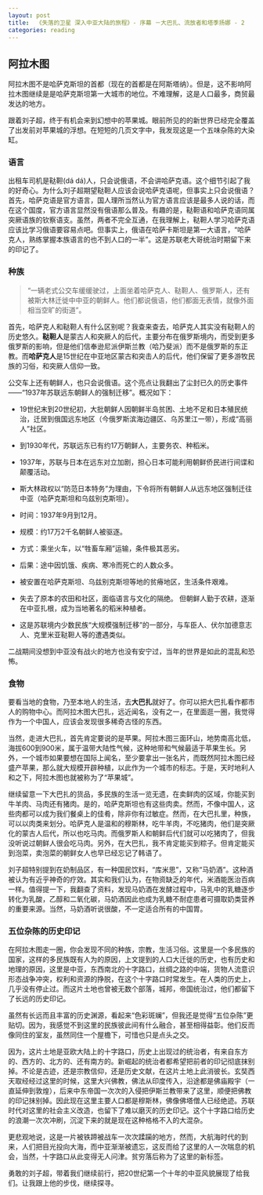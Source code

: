 ```yaml
---
layout: post
title:  《失落的卫星 深入中亚大陆的旅程》- 序幕 －大巴扎、流放者和塔季扬娜 - 2
categories: reading
---
```


## 阿拉木图

阿拉木图不是哈萨克斯坦的首都（现在的首都是在阿斯塔纳）。但是，这不影响阿拉木图继续是是哈萨克斯坦第一大城市的地位。不难理解，这是人口最多，商贸最发达的地方。

跟着刘子超，终于有机会来到幻想中的苹果城。眼前所见的的新世界已经完全覆盖了出发前对苹果城的浮想。在短短的几页文字中，我发现这是一个五味杂陈的大染缸。

### 语言

出租车司机是鞑靼(dá dá)人，只会说俄语，不会讲哈萨克语。这个细节引起了我的好奇心。为什么刘子超期望鞑靼人应该会说哈萨克语呢，但事实上只会说俄语？首先，哈萨克语是官方语言，国人理所当然认为官方语言应该是最多人说的话，而在这个国度，官方语言显然没有俄语那么普及。有趣的是，鞑靼语和哈萨克语同属突厥语族的钦察语支。虽然，两者不完全互通，在我理解上，鞑靼人学习哈萨克语应该比学习俄语要容易点吧。但事实上，俄语在哈萨卡斯坦是第一大语言，“哈萨克人，熟练掌握本族语言的也不到人口的一半”。这是苏联老大哥统治时期留下来的印记了。

### 种族

> “一辆老式公交车缓缓驶过，上面坐着哈萨克人、鞑靼人、俄罗斯人，还有被斯大林迁徙中中亚的朝鲜人。他们都说俄语，他们都面无表情，就像外面相当空旷的街道”。

首先，哈萨克人和鞑靼人有什么区别呢？我查来查去，哈萨克人其实没有鞑靼人的历史悠久。**鞑靼人**是蒙古人和突厥人的后代，主要分布在俄罗斯境内，而受到更多俄罗斯的影响，但是他们信奉逊尼派伊斯兰教（哈乃斐派）而不是俄罗斯的东正教。而**哈萨克人**是15世纪在中亚地区蒙古和突击人的后代，他们保留了更多游牧民族的习俗，和突厥人信仰一致。

公交车上还有朝鲜人，也只会说俄语。这个亮点让我翻出了尘封已久的历史事件——“1937年苏联远东朝鲜人的强制迁移”。概况如下：

-   19世纪末到20世纪初，大批朝鲜人因朝鲜半岛贫困、土地不足和日本殖民统治，迁居到俄国远东地区（今俄罗斯滨海边疆区、乌苏里江一带），形成“高丽人”社区。
-   到1930年代，苏联远东已有约17万朝鲜人，主要务农、种稻米。

-   1937年，苏联与日本在远东对立加剧，担心日本可能利用朝鲜侨民进行间谍和颠覆活动。

-  斯大林政权以“防范日本特务”为理由，下令将所有朝鲜人从远东地区强制迁往中亚（哈萨克斯坦和乌兹别克斯坦）。


-   时间：1937年9月到12月。
-   规模：约17万2千名朝鲜人被驱逐。
-   方式：乘坐火车，以“牲畜车厢”运输，条件极其恶劣。
-   后果：途中因饥饿、疾病、寒冷而死亡的人数众多。


-   被安置在哈萨克斯坦、乌兹别克斯坦等地的贫瘠地区，生活条件艰难。
-   失去了原本的农田和社区，面临语言与文化的隔绝。 但朝鲜人勤于农耕，逐渐在中亚扎根，成为当地著名的稻米种植者。

-  这是苏联境内少数民族“大规模强制迁移”的一部分，与车臣人、伏尔加德意志人、克里米亚鞑靼人等的遭遇类似。


二战期间没想到中亚没有战火的地方也没有安宁过，当年的世界是如此的混乱和恐怖。


### 食物

要看当地的食物，乃至本地人的生活，去**大巴扎**就好了。你可以把大巴扎看作都市人的购物中心。而阿拉木图大巴扎，远近闻名，没有之一，在里面逛一圈，我觉得作为一个中国人，应该会发现很多稀奇古怪的东西。

当然，走进大巴扎，首先肯定要说的是苹果。阿拉木图三面环山，地势南高北低，海拔600到900米，属于温带大陆性气候，这种地带和气候最适于苹果生长。另外，一个城市如果要想在国际上闻名，至少要拿出一张名片，而既然阿拉木图已经盛产苹果，那么就大规模开辟种植，以此作为一个城市的标志。于是，天时地利人和之下，阿拉木图也就被称为了“苹果城”。

继续留意一下大巴扎的货品，多民族的生活一览无遗，在卖鲜肉的区域，你能买到牛羊肉、马肉还有猪肉。是的，哈萨克斯坦也有这些肉卖。然而，不像中国人，这些肉都可以成为我们餐桌上的佳肴，除非你有过敏症。然而，在大巴扎里，种族，可以以肉类来划分。哈萨克人是温和的穆斯林，吃牛羊肉，不吃猪肉，他们是突厥化的蒙古人后代，所以也吃马肉。而俄罗斯人和朝鲜后代们就可以吃猪肉了，但我没听说过朝鲜人很会吃马肉。另外，在大巴扎，我不肯定能买到粽子。但肯定能买到泡菜，卖泡菜的朝鲜女人也早已经忘记了韩语了。

刘子超特别提到在奶制品区，有一种国民饮料，“库米思”，又称“马奶酒”。这种酒被认为有近乎神奇的疗效。其实和我们认为，在物资缺乏的年代，米酒能医治百病一样。值得提一下，我翻查了资料，发现马奶酒在发酵过程中，马乳中的乳糖逐步转化为乳酸，乙醇和二氧化碳，马奶酒因此也成为乳糖不耐症患者可摄取奶类营养的重要来源。当然，马奶酒听说很酸，不一定适合所有的中国胃。


### 五位杂陈的历史印记

在阿拉木图走一圈，你会发现不同的种族，宗教，生活习俗。这里是一个多民族的国家，这样的多民族既有人为的原因，上文提到的人口大迁徙的历史，也有历史和地理的原因，这里是中亚，东西南北的十字路口，丝绸之路的中端，货物人流意识形态战争冲突，权利和资源的挣脱，在这个十字路口时常发生。在人类的历史上，几乎没有停止过。而这片土地也曾被无数个部落，城邦，帝国统治过，他们都留下了长远的历史印记。

虽然有长远而且丰富的历史渊源，看起来“色彩斑斓”，但我还是觉得“五位杂陈”更贴切。因为，我感觉不到这里的民族彼此间有什么融合，甚至相得益彰。他们反而像同住的室友，虽然同住一个屋檐下，可惜也只是点头之交。

因为，这片土地是亚欧大陆上的十字路口，历史上出现过的统治者，有来自东方的、西方的、北方的、还有南方的。新崛起的统治者都希望把前者的印记彻底抹别掉。不论是古迹，还是宗教信仰，还是历史文献，在这片土地上此消彼长。玄奘西天取经经过这里的时候，这里大兴佛教，佛法从印度传入，沿途都是佛庙殿宇（一直延伸到敦煌），后来中东帝国一次次的入侵把伊斯兰教带来了这里，顺便把佛教的印记抹别掉。因此现在这里主要人口都是穆斯林，佛像佛塔僧人已经绝迹。苏联时代对这里的社会主义改造，也留下了难以磨灭的历史印记。这个十字路口给历史的浪潮一次次冲刷，沉淀下来的就是现在这种格格不入的大混杂。

更悲观地说，这是一片被铁蹄被战车一次次蹂躏的地方，然而，大航海时代的到来，人们把目光投向大海，而中亚渐渐被遗忘，这反而给了这里的人一次喘息的机会，当然，十字路口从此变得无人问津。贫穷落后称为了这里的新标签。

勇敢的刘子超，带着我们继续前行，把20世纪第一个十年的中亚风貌展现了给我们。让我跟上他的步伐，继续探寻。







<!--stackedit_data:
eyJoaXN0b3J5IjpbMTI3MzA2MDE3NiwtMTQwNzk0OTMyMCwtMT
AyMjY3NjIzMSwtMTYyMzcyNTE1NSwtOTQyNjI5Mzk1LDIxMTY0
MjQzNDksMTg4ODkwNDk2NywtMTk1MDE2NTM3Nl19
-->